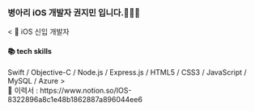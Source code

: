 ### 병아리 iOS 개발자 권지민 입니다.👩🏻‍💻

<
🍎 iOS 신입 개발자<br>
<h4> 📚 tech skills</h4>
Swift / Objective-C / Node.js / Express.js / HTML5 / CSS3 / JavaScript / MySQL / Azure >
<br>
🐣 이력서 : https://www.notion.so/IOS-8322896a8c1e48b1862887a896044ee6
<!--
**j2mni/j2mni** is a ✨ _special_ ✨ repository because its `README.md` (this file) appears on your GitHub profile.

Here are some ideas to get you started:

- 🔭 I’m currently working on ...
- 🌱 I’m currently learning ...
- 👯 I’m looking to collaborate on ...
- 🤔 I’m looking for help with ...
- 💬 Ask me about ...
- 📫 How to reach me: ...
- 😄 Pronouns: ...
- ⚡ Fun fact: ...
-->

